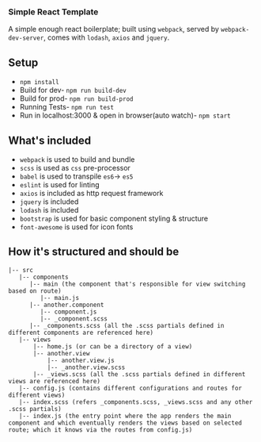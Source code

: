 ### Simple React Template

A simple enough react boilerplate; built using `webpack`, served by
`webpack-dev-server`, comes with `lodash`, `axios` and `jquery`.


## Setup

- `npm install`
- Build for dev- `npm run build-dev`
- Build for prod- `npm run build-prod`
- Running Tests- `npm run test`
- Run in localhost:3000 & open in browser(auto watch)- `npm start`

## What's included

- `webpack` is used to build and bundle
- `scss` is used as `css` pre-processor
- `babel` is used to transpile `es6`-> `es5`
- `eslint` is used for linting
- `axios` is included as http request framework
- `jquery` is included
- `lodash` is included
- `bootstrap` is used for basic component styling & structure
- `font-awesome` is used for icon fonts

## How it's structured and should be

   ```
   |-- src
      |-- components
         |-- main (the component that's responsible for view switching based on route)
            |-- main.js
         |-- another.component
            |-- component.js
            |-- _component.scss
         |-- _components.scss (all the .scss partials defined in different components are referenced here)
      |-- views
          |-- home.js (or can be a directory of a view)
          |-- another.view
              |-- another.view.js
              |-- _another.view.scss
          |-- _views.scss (all the .scss partials defined in different views are referenced here)
      |-- config.js (contains different configurations and routes for different views)
      |-- index.scss (refers _components.scss, _views.scss and any other .scss partials)
      |-- index.js (the entry point where the app renders the main component and which eventually renders the views based on selected route; which it knows via the routes from config.js)
   ```
